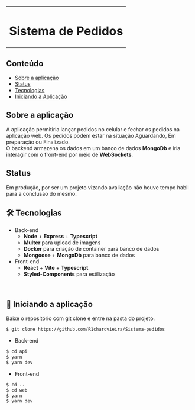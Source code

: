 <table>
  </tr>
    <td><h1>Sistema de Pedidos</h1></td>
  </tr>
</table>


## Conteúdo
* [Sobre a aplicação](#sobre-a-aplicação)
* [Status](#status)
* [Tecnologias](#hammer_and_wrench-tecnologias)
* [Iniciando a Aplicação](#car-Iniciando-a-aplicação)


## Sobre a aplicação

A aplicação permitiria lançar pedidos no celular e fechar os pedidos na aplicação web. Os pedidos podem estar na situação Aguardando, Em preparação ou Finalizado.<br />
O backend armazena os dados em um banco de dados __MongoDb__ e iria interagir com o front-end por meio de __WebSockets__.<br/>

## Status

Em produçâo, por ser um projeto vizando avaliaçâo não houve tempo habil para a conclusao do mesmo.


## :hammer_and_wrench: Tecnologias
* Back-end
  * __Node__ + __Express__ + __Typescript__
  * __Multer__ para upload de imagens
  * __Docker__ para criação de container para banco de dados
  * __Mongoose__ + __MongoDb__ para banco de dados
* Front-end
  * __React__ + __Vite__ + __Typescript__
  * __Styled-Components__ para estilização
<br />

## :car: Iniciando a aplicação
Baixe o repositório com git clone e entre na pasta do projeto.<br/>

```bash
$ git clone https://github.com/R1chardvieira/Sistema-pedidos
```
* Back-end
```bash
$ cd api
$ yarn
$ yarn dev
```
* Front-end
```bash
$ cd ..
$ cd web
$ yarn
$ yarn dev
```
